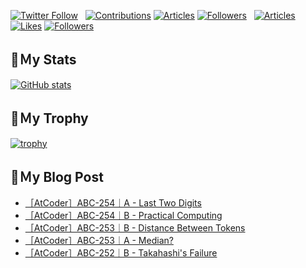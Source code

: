 [![Twitter Follow](https://img.shields.io/twitter/follow/hyperdb?label=twitter&logo=twitter&style=plastic)](https://twitter.com/hyperdb)
&nbsp;
[![Contributions](https://badgen.org/img/qiita/hyperdb/contributions?style=plastic)](https://qiita.com/hyperdb)
[![Articles](https://badgen.org/img/qiita/hyperdb/articles?style=plastic)](https://qiita.com/hyperdb)
[![Followers](https://badgen.org/img/qiita/hyperdb/followers?style=plastic)](https://qiita.com/hyperdb)
&nbsp;
[![Articles](https://badgen.org/img/zenn/hyperdb/articles)](https://zenn.dev/hyperdb)
[![Likes](https://badgen.org/img/zenn/hyperdb/likes?style=plastic)](https://zenn.dev/hyperdb)
[![Followers](https://badgen.org/img/zenn/hyperdb/followers?style=plastic)](https://zenn.dev/hyperdb)

## 🔖Ｍy Stats

[![GitHub stats](https://github-readme-stats-eight-theta.vercel.app/api?username=hyperdb&theme=radical&count_private=true&show_icons=true)](https://github.com/anuraghazra/github-readme-stats)

## 🔖Ｍy Trophy

[![trophy](https://github-profile-trophy.vercel.app/?username=hyperdb&theme=onedark)](https://github.com/ryo-ma/github-profile-trophy)

## 🔖Ｍy Blog Post

<!-- BLOG-POST-LIST:START -->
- [［AtCoder］ABC-254｜A - Last Two Digits](https://zenn.dev/hyperdb/articles/9959685dd9e862)
- [［AtCoder］ABC-254｜B - Practical Computing](https://zenn.dev/hyperdb/articles/334786dd3084ed)
- [［AtCoder］ABC-253｜B - Distance Between Tokens](https://zenn.dev/hyperdb/articles/fefccde6ea7fd6)
- [［AtCoder］ABC-253｜A - Median?](https://zenn.dev/hyperdb/articles/5fc9ec36197196)
- [［AtCoder］ABC-252｜B - Takahashi&#39;s Failure](https://zenn.dev/hyperdb/articles/dd63e4dcb0c79d)
<!-- BLOG-POST-LIST:END -->
